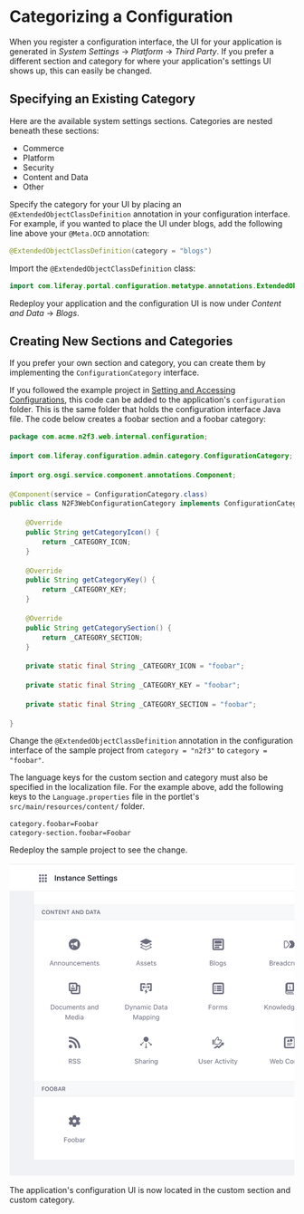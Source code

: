 # Categorizing a Configuration

When you register a configuration interface, the UI for your application is generated in *System Settings* &rarr; *Platform* &rarr; *Third Party*. If you prefer a different section and category for where your application's settings UI shows up, this can easily be changed.

## Specifying an Existing Category

Here are the available system settings sections. Categories are nested beneath these sections:

* Commerce
* Platform
* Security
* Content and Data
* Other

Specify the category for your UI by placing an `@ExtendedObjectClassDefinition` annotation in your configuration interface. For example, if you wanted to place the UI under blogs, add the following line above your `@Meta.OCD` annotation:

```java
@ExtendedObjectClassDefinition(category = "blogs")
```

Import the `@ExtendedObjectClassDefinition` class:

```java
import com.liferay.portal.configuration.metatype.annotations.ExtendedObjectClassDefinition
```

Redeploy your application and the configuration UI is now under *Content and Data* &rarr; *Blogs*.

## Creating New Sections and Categories

If you prefer your own section and category, you can create them by implementing the `ConfigurationCategory` interface.

If you followed the example project in [Setting and Accessing Configurations](./setting-and-accessing-configurations), this code can be added to the application's `configuration` folder. This is the same folder that holds the configuration interface Java file. The code below creates a foobar section and a foobar category:

```java
package com.acme.n2f3.web.internal.configuration;

import com.liferay.configuration.admin.category.ConfigurationCategory;

import org.osgi.service.component.annotations.Component;

@Component(service = ConfigurationCategory.class)
public class N2F3WebConfigurationCategory implements ConfigurationCategory {

	@Override
	public String getCategoryIcon() {
		return _CATEGORY_ICON;
	}

	@Override
	public String getCategoryKey() {
		return _CATEGORY_KEY;
	}

	@Override
	public String getCategorySection() {
		return _CATEGORY_SECTION;
	}

	private static final String _CATEGORY_ICON = "foobar";

	private static final String _CATEGORY_KEY = "foobar";

	private static final String _CATEGORY_SECTION = "foobar";

}
```

Change the `@ExtendedObjectClassDefinition` annotation in the configuration interface of the sample project from `category = "n2f3"` to `category = "foobar"`. 

The language keys for the custom section and category must also be specified in the localization file. For the example above, add the following keys to the `Language.properties` file in the portlet's `src/main/resources/content/` folder.

```properties
category.foobar=Foobar
category-section.foobar=Foobar
```

Redeploy the sample project to see the change.

![The configuration UI is now in the custom category](./categorizing-a-configuration/images/01.png)

The application's configuration UI is now located in the custom section and custom category.
